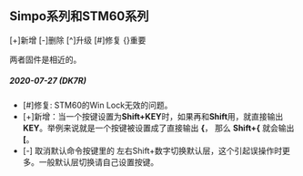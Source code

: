 ## Simpo系列和STM60系列

[+]新增 [-]删除 [^]升级 [#]修复 {}重要

两者固件是相近的。

##### 2020-07-27 (DK7R)
  - [#]修复: STM60的Win Lock无效的问题。
  - [+]新增：当一个按键设置为**Shift+KEY**时，如果再和**Shift**用，就直接输出**KEY**。举例来说就是一个按键被设置成了直接输出 **{**， 那么 **Shift+{** 就会输出 **[**。
  - [-] 取消默认命令按键里的 左右Shift+数字切换默认层，这个引起误操作时更多。一般默认层切换请自己设置按键。
